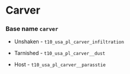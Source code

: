 
# Carver
### Base name `carver`

 - Unshaken - `t10_usa_pl_carver_infiltration`

 - Tarnished - `t10_usa_pl_carver__dust`

 - Host - `t10_usa_pl_carver__parasstie`
